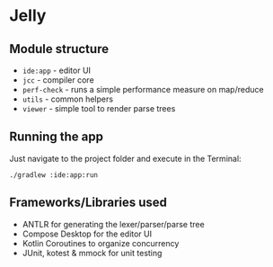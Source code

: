 # Jelly

## Module structure
- `ide:app` - editor UI
- `jcc` - compiler core
- `perf-check` - runs a simple performance measure on map/reduce
- `utils` - common helpers
- `viewer` - simple tool to render parse trees

## Running the app
Just navigate to the project folder and execute in the Terminal:
```
./gradlew :ide:app:run
```

## Frameworks/Libraries used
- ANTLR for generating the lexer/parser/parse tree
- Compose Desktop for the editor UI
- Kotlin Coroutines to organize concurrency
- JUnit, kotest & mmock for unit testing
